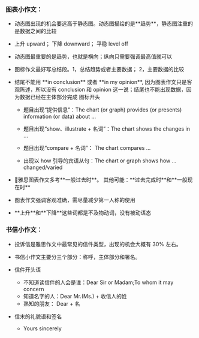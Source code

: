 ### 图表小作文：

* 动态图出现的机会要远高于静态图。动态图描绘的是\*\*趋势\*\*，静态图注重的是数据之间的比较
* 上升 upward； 下降 downward； 平稳 level off
* 动态图最重要的是趋势，也就是横向；纵向只需要强调最高值就可以
* 图标作文最好写总结段。1，总结趋势或者主要数据； 2，主要数据的比较
* 结尾不能用 \*\*in conclusion\*\* 或者 \*\*in my opinion\*\*, 因为图表作文只是客观陈述，所以没有 conclusion 和 opinion 这一说；结尾也不能出现数据，因为数据已经在主体部分完成
  图标开头

  * 题目出现“提供信息”：The chart \(or graph\) provides \(or presents\) information \(or data\) about ...

  * 题目出现“show、illustrate + 名词”：The chart shows the changes in ...

  * 题目出现“compare + 名词”： The chart compares ...

  * 出现以 how 引导的宾语从句：The chart or graph shows how ... changed\/varied



* 雅思图表作文多考\*\*一般过去时\*\*。 其他可能：\*\*过去完成时\*\*和\*\*一般现在时\*\*
* 图表作文强调客观准确，需尽量减少第一人称的使用
* \*\*上升\*\*和\*\*下降\*\*这些词都是不及物动词，没有被动语态

### 书信小作文：

* 投诉信是雅思作文中最常见的信件类型，出现的机会大概有 30% 左右。
* 书信小作文主要分三个部分：称呼，主体部分和署名。
* 信件开头语

  * 不知道读信件的人会是谁：Dear Sir or Madam;To whom it may concern
  * 知道名字的人：Dear Mr.\(Ms.\) + 收信人的姓
  * 熟知的朋友： Dear + 名

* 信末的礼貌语和签名

  * Yours sincerely


